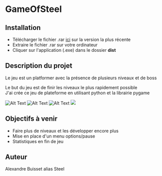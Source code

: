 # GameOfSteel 

## Installation
* Télécharger le fichier .rar [ici](https://github.com/Steelataure/Platformer/releases) sur la version la plus récente
* Extraire le fichier .rar sur votre ordinateur
* Cliquer sur l'application (.exe) dans le dossier **dist**

## Description du projet

Le jeu est un platformer avec la présence de plusieurs niveaux et de boss

Le but du jeu est de finir les niveaux le plus rapidement possible  
J'ai crée ce jeu de plateforme en utilisant python et la librairie pygame  

![Alt Text](https://media.giphy.com/media/1xWPIIFLUX7zRWFXTe/giphy.gif)
![Alt Text](https://media.giphy.com/media/O6ny2FQJcX8vicYppB/giphy.gif)
![Alt Text](https://media.giphy.com/media/p6RQldiaryF2UbxlaJ/giphy.gif)
![](https://zupimages.net/up/21/14/k1lq.png)

## Objectifs à venir
* Faire plus de niveaux et les développer encore plus
* Mise en place d'un menu options/pause
* Statistiques en fin de jeu

## Auteur
Alexandre Buisset alias Steel
